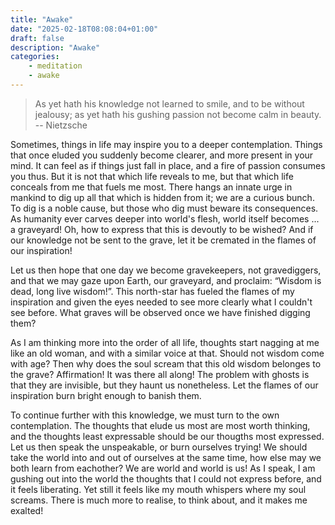 ```yaml
---
title: "Awake"
date: "2025-02-18T08:08:04+01:00"
draft: false
description: "Awake"
categories: 
    - meditation
    - awake
---
```


> As yet hath his knowledge not learned to smile, and to be without jealousy; as yet hath his gushing passion not become calm in beauty. -- Nietzsche

Sometimes, things in life may inspire you to a deeper contemplation. Things that once eluded you suddenly become clearer, and more present in your mind. It can feel as if things just fall in place, and a fire of passion consumes you thus. But it is not that which life reveals to me, but that which life conceals from me that fuels me most. There hangs an innate urge in mankind to dig up all that which is hidden from it; we are a curious bunch. To dig is a noble cause, but those who dig must beware its consequences. As humanity ever carves deeper into world's flesh, world itself becomes ... a graveyard! Oh, how to express that this is devoutly to be wished? And if our knowledge not be sent to the grave, let it be cremated in the flames of our inspiration! 

Let us then hope that one day we become gravekeepers, not gravediggers, and that we may gaze upon Earth, our graveyard, and proclaim: “Wisdom is dead, long live wisdom!”. This north-star has fueled the flames of my inspiration and given the eyes needed to see more clearly what I couldn't see before. What graves will be observed once we have finished digging them? 

As I am thinking more into the order of all life, thoughts start nagging at me like an old woman, and with a similar voice at that. Should not wisdom come with age? Then why does the soul scream that this old wisdom belonges to the grave? Affirmation! It was there all along! The problem with ghosts is that they are invisible, but they haunt us nonetheless. Let the flames of our inspiration burn bright enough to banish them. 

To continue further with this knowledge, we must turn to the own contemplation. The thoughts that elude us most are most worth thinking, and the thoughts least expressable should be our thougths most expressed. Let us then speak the unspeakable, or burn ourselves trying! We should take the world into and out of ourselves at the same time, how else may we both learn from eachother? We are world and world is us! As I speak, I am gushing out into the world the thoughts that I could not express before, and it feels liberating. Yet still it feels like my mouth whispers where my soul screams. There is much more to realise, to think about, and it makes me exalted!